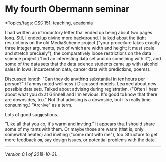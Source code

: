 My fourth Obermann seminar
==========================

*Topics/tags: [CSC 151](index-151), teaching, academia 

I had written an introductory letter that ended up being about two
pages long.  Stil, I ended up giving more background.
I talked about the tight restrictions on the old
MediaScheme project ("your procedure takes exactly three integer
arguments, two of which are width and height; it must scale and
stretch precisely"), the comparatively loose restrictions on
the data science project ("find an interesting data set and do
something with it"), and some of the data sets that the data
science students came up with (alcohol sales in Iowa, incarceration
data, cancer data with predictions, poems).

Discussed length.  "Can they do anything substantial in ten hours per
person?"  (Tammy noted wellness.)  Discussed models.  Learned about new
possible data sets.  Talked about advising during registration.  ("Often
I hear about what you do at Grinnell and I'm envious.  It's good to know
that there are downsides, too."  Not that advising is a downside, but it's
really time consuming.)  "Archive" as a term.

Lots of good suggestions.  

"Like all that you do, it's warm and inviting."  It appears that I should
share some of my rants with them.  Or maybe those are warm (that is,
only somewhat heated) and inviting ("come rant with me"), too.
Structure to get more feedback on, say design issues, or potential
problems with the data.

---

*Version 0.1 of 2018-10-31.*
